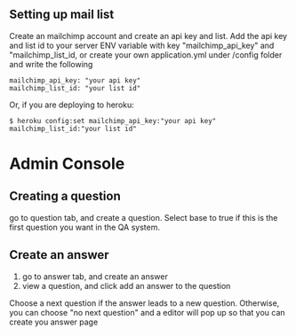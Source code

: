 

## Setting up mail list

Create an mailchimp account and create an api key and list. Add the api key and list id to your server ENV variable with key "mailchimp_api_key" and "mailchimp_list_id, or create your own application.yml under /config folder and write the following

```
mailchimp_api_key: "your api key"
mailchimp_list_id: "your list id"
```

Or, if you are deploying to heroku:

```
$ heroku config:set mailchimp_api_key:"your api key" mailchimp_list_id:"your list id"
```


# Admin Console

## Creating a question
go to question tab, and create a question. Select base to true if this is the first question you want in the QA system.

## Create an answer
1. go to answer tab, and create an answer
2. view a question, and click add an answer to the question

Choose a next question if the answer leads to a new question. Otherwise, you can choose "no next question" and a editor will pop up so that you can create you answer page
